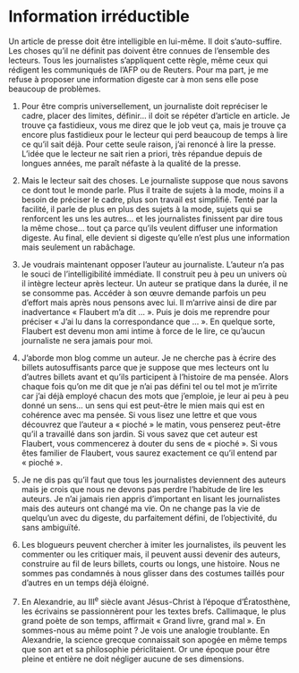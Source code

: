 # Information irréductible

Un article de presse doit être intelligible en lui-même. Il doit s’auto-suffire. Les choses qu’il ne définit pas doivent être connues de l’ensemble des lecteurs. Tous les journalistes s’appliquent cette règle, même ceux qui rédigent les communiqués de l’AFP ou de Reuters. Pour ma part, je me refuse à proposer une information digeste car à mon sens elle pose beaucoup de problèmes.

1. Pour être compris universellement, un journaliste doit repréciser le cadre, placer des limites, définir… il doit se répéter d’article en article. Je trouve ça fastidieux, vous me direz que le job veut ça, mais je trouve ça encore plus fastidieux pour le lecteur qui perd beaucoup de temps à lire ce qu’il sait déjà. Pour cette seule raison, j’ai renoncé à lire la presse. L’idée que le lecteur ne sait rien a priori, très répandue depuis de longues années, me paraît néfaste à la qualité de la presse.

2. Mais le lecteur sait des choses. Le journaliste suppose que nous savons ce dont tout le monde parle. Plus il traite de sujets à la mode, moins il a besoin de préciser le cadre, plus son travail est simplifié. Tenté par la facilité, il parle de plus en plus des sujets à la mode, sujets qui se renforcent les uns les autres… et les journalistes finissent par dire tous la même chose… tout ça parce qu’ils veulent diffuser une information digeste. Au final, elle devient si digeste qu’elle n’est plus une information mais seulement un rabâchage.

3. Je voudrais maintenant opposer l’auteur au journaliste. L’auteur n’a pas le souci de l’intelligibilité immédiate. Il construit peu à peu un univers où il intègre lecteur après lecteur. Un auteur se pratique dans la durée, il ne se consomme pas. Accéder à son œuvre demande parfois un peu d’effort mais après nous pensons avec lui. Il m’arrive ainsi de dire par inadvertance « Flaubert m’a dit … ». Puis je dois me reprendre pour préciser « J’ai lu dans la correspondance que … ». En quelque sorte, Flaubert est devenu mon ami intime à force de le lire, ce qu’aucun journaliste ne sera jamais pour moi.

4. J’aborde mon blog comme un auteur. Je ne cherche pas à écrire des billets autosuffisants parce que je suppose que mes lecteurs ont lu d’autres billets avant et qu’ils participent à l’histoire de ma pensée. Alors chaque fois qu’on me dit que je n’ai pas défini tel ou tel mot je m’irrite car j’ai déjà employé chacun des mots que j’emploie, je leur ai peu à peu donné un sens… un sens qui est peut-être le mien mais qui est en cohérence avec ma pensée. Si vous lisez une lettre et que vous découvrez que l’auteur a « pioché » le matin, vous penserez peut-être qu’il a travaillé dans son jardin. Si vous savez que cet auteur est Flaubert, vous commencerez à douter du sens de « pioché ». Si vous êtes familier de Flaubert, vous saurez exactement ce qu’il entend par « pioché ».

5. Je ne dis pas qu’il faut que tous les journalistes deviennent des auteurs mais je crois que nous ne devons pas perdre l’habitude de lire les auteurs. Je n’ai jamais rien appris d’important en lisant les journalistes mais des auteurs ont changé ma vie. On ne change pas la vie de quelqu’un avec du digeste, du parfaitement défini, de l’objectivité, du sans ambiguïté.

6. Les blogueurs peuvent chercher à imiter les journalistes, ils peuvent les commenter ou les critiquer mais, il peuvent aussi devenir des auteurs, construire au fil de leurs billets, courts ou longs, une histoire. Nous ne sommes pas condamnés à nous glisser dans des costumes taillés pour d’autres en un temps déjà éloigné.

7. En Alexandrie, au III<sup>e</sup> siècle avant Jésus-Christ à l’époque d’Ératosthène, les écrivains se passionnèrent pour les textes brefs. Callimaque, le plus grand poète de son temps, affirmait « Grand livre, grand mal ». En sommes-nous au même point ? Je vois une analogie troublante. En Alexandrie, la science grecque connaissait son apogée en même temps que son art et sa philosophie périclitaient. Or une époque pour être pleine et entière ne doit négliger aucune de ses dimensions.